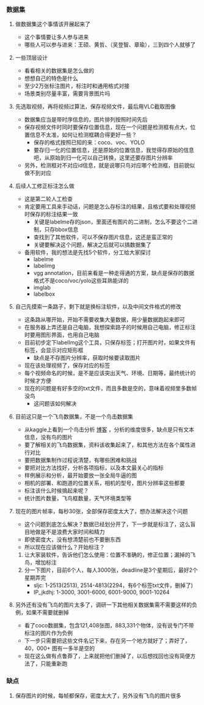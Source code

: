 ### 数据集
1. 做数据集这个事情该开展起来了
    * 这个事情要让多人参与进来
    * 哪些人可以参与进来：王硕、黄哲、（吴登智、章瑜），三到四个人就够了
2. 一些顶层设计
    * 看看相关的数据集是怎么做的
    * 想想自己的特色是什么
    * 至少2万张标注图片，标注时和通用格式对接
    * 场景类别尽量丰富，需要背景图片吗
2. 先选取视频，再将视频过算法，保存视频文件，最后用VLC截取图像
    * 数据集应当是带时序信息的，图片排列按照时间先后
    * 保存视频文件时同时要保存位置信息，现在一个问题是检测框有点大，位置信息不太准，如何让检测框耦合得更好一些？
        - 保存的格式按照已知的来：coco、voc、YOLO
        - 要存归一化的位置信息，还是原始的位置信息，我觉得存原始的信息吧，从原始到归一化可以自己转换，这里还要存图片分辨率
    * 另外，检测框对不对应id信息，就是说哪只鸟对应哪个检测框，目前貌似做不到对应
3. 后续人工修正标注怎么做
    - 这是第二轮人工检查
    - 肯定要用工具来手动话，问题是怎么存标注的结果，且格式要和处理视频时保存的标注结果一致
        * 关键是labelme存的json，里面还有图片的二进制，怎么不要这个二进制，只存bbox信息
        * 查找到了其他软件，可以不保存图片信息，这还是蛮正常的
        * 关键要解决这个问题，解决之后就可以搞数据集了
    * 备用软件，我的想法是先找5个软件，分工给大家探讨
        - labelme
        - labelimg
        - vgg annotation，目前来看是一种走得通的方案，缺点是保存的数据格式不是coco/voc/yolo这些耳熟能详的
        - imglab
        - labelbox
4. 自己先摸索一条路子，剩下就是换标注软件，以及中间文件格式的修改
    * 这条路从哪开始，开始不需要收集大量数据，用少量数据跑起来即可
    * 在服务器上弄还是自己电脑，我想探索路子的时候用自己电脑，修正标注时要用图形界面，也用自己电脑
    * 目前初步定下labelImg这个工具，只保存标签；打开图片时，如果文件有标签，会显示对应矩形框
        - 缺点是不存图片分辨率，获取时候要读取图片
    * 现在该处理视频了，保存对应的标签
    * 每个视频命名的时候，是不是应该突出天气、环境、日期等，最终统计的时候才方便
    * 现在的问题是有好多空的txt文件，而且多数是空的，意味着视频里多数帧没鸟
        - 这问题该如何解决
1. 目前这只是一个飞鸟数据集，不是一个鸟击数据集
    - 从kaggle上看到一个鸟击分析 [博客](https://www.kaggle.com/mayshen/a-bird-eye-view-of-bird-strikes) ，分析的维度很多，缺点是只有文本信息，没有鸟的图片
    - 要了解相关的飞鸟数据集，资料该收集起来了，和其他方法在各个属性进行对比
    - 要把数据集制作过程说清楚，有哪些困难和挑战
    - 要把对比方法找好，分析各项指标，以及本文最关心的指标
    - 样例展示和分析，最开始要放一张全局牛逼的图
    - 相机的部署、和跑道的位置关系，相机的型号，图片分辨率这些都要
    - 标注该什么时候搞起来呢？
    - 统计图片数量，飞鸟框数量，天气环境类型等
2. 现在的图片帧率，每秒30张，全部保存密度太大了，想办法解决这个问题
    - 这个问题到底怎么解决？数据已经划分开了，下一步就是标注了，这么盲目地做是不是浪费大家时间和精力
    - 即使密度大，没有想清楚前也不要删东西
    - 所以现在应该做什么？开始标注？
    1. 让大家装软件，告诉他们怎么使用：位置不准确的，修正位置；漏掉的飞鸟，增加标注
    2. 分一下图片，目前6个人，每人3000张，deadline是3个星期后，最好2个星期弄完
        * sljc: 1-2513(2513), 2514-4813(2294，有6个标签txt文件，删掉了)
        * IP_jkdhj: 1-3000, 3001-6000, 6001-9000, 9001-10264

3. 另外还有没有飞鸟的图片太多了，调研一下其他相关数据集需不需要这样的负例，如果不需要就删掉
    - 看了coco数据集，包含121,408张图，883,331个物体，没有说专门不带标注的图片作为负例
    - 下一步只需要把这些文件名记下来，存在另一个地方就好了；弄好了，40，000+ 图有一多半是空的
    - 现在这么做有点鲁莽了，上来就把他们删掉了，以后想找回也没有简便方法了，只能重新跑

### 缺点
1. 保存图片的时候，每帧都保存，密度太大了，另外没有飞鸟的图片很多